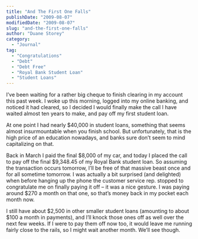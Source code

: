 ```yaml
---
title: "And The First One Falls"
publishDate: "2009-08-07"
modifiedDate: "2009-08-07"
slug: "and-the-first-one-falls"
author: "Duane Storey"
category:
  - "Journal"
tag:
  - "Congratulations"
  - "Debt"
  - "Debt Free"
  - "Royal Bank Student Loan"
  - "Student Loans"
---
```


I’ve been waiting for a rather big cheque to finish clearing in my account this past week. I woke up this morning, logged into my online banking, and noticed it had cleared, so I decided I would finally make the call I have waited almost ten years to make, and pay off my first student loan.

At one point I had nearly $40,000 in student loans, something that seems almost insurmountable when you finish school. But unfortunately, that is the high price of an education nowadays, and banks sure don’t seem to mind capitalizing on that.

Back in March I paid the final $8,000 of my car, and today I placed the call to pay off the final $9,348.45 of my Royal Bank student loan. So assuming the transaction occurs tomorrow, I’ll be free of that massive beast once and for all sometime tomorrow. I was actually a bit surprised (and delighted) when before hanging up the phone the customer service rep. stopped to congratulate me on finally paying it off – it was a nice gesture. I was paying around $270 a month on that one, so that’s money back in my pocket each month now.

I still have about $2,500 in other smaller student loans (amounting to about $100 a month in payments), and I’ll knock those ones off as well over the next few weeks. If I were to pay them off now too, it would leave me running fairly close to the rails, so I might wait another month. We’ll see though.